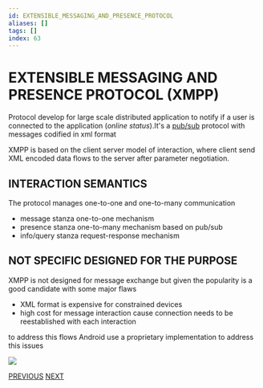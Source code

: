 ```yaml
---
id: EXTENSIBLE_MESSAGING_AND_PRESENCE_PROTOCOL
aliases: []
tags: []
index: 63
---
```


# EXTENSIBLE MESSAGING AND PRESENCE PROTOCOL (XMPP)

Protocol develop for large scale distributed application to notify if a user is connected to the application (*online status*).It's  a [pub/sub](mobile_systems/PUB_SUB_MODEL.md) protocol with messages codified in xml format

XMPP is based on the client server model of interaction, where client send XML encoded data flows to the server after parameter negotiation.

## INTERACTION SEMANTICS

The protocol manages one-to-one and one-to-many communication

- message stanza one-to-one mechanism
- presence stanza one-to-many mechanism based on pub/sub
- info/query stanza request-response mechanism

## NOT SPECIFIC DESIGNED FOR THE PURPOSE

XMPP is not designed for message exchange but given the popularity is a good candidate with some major flaws

- XML format is expensive for constrained devices
- high cost for message interaction cause connection needs to be reestablished with each interaction

to address this flows Android use a proprietary implementation to address this issues

![](mobile_systems/Pasted%20image%2020240616164345.png)

[PREVIOUS](pages/discovery_messages_events/CORBA_MESSAGING.md) [NEXT](mobile_systems/pages/discovery_messages_events/EVENTS.md)
